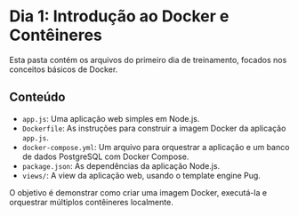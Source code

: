 # Dia 1: Introdução ao Docker e Contêineres

Esta pasta contém os arquivos do primeiro dia de treinamento, focados nos conceitos básicos de Docker.

## Conteúdo

*   `app.js`: Uma aplicação web simples em Node.js.
*   `Dockerfile`: As instruções para construir a imagem Docker da aplicação `app.js`.
*   `docker-compose.yml`: Um arquivo para orquestrar a aplicação e um banco de dados PostgreSQL com Docker Compose.
*   `package.json`: As dependências da aplicação Node.js.
*   `views/`: A view da aplicação web, usando o template engine Pug.

O objetivo é demonstrar como criar uma imagem Docker, executá-la e orquestrar múltiplos contêineres localmente.